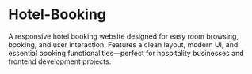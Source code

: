 # Hotel-Booking
A responsive hotel booking website designed for easy room browsing, booking, and user interaction. Features a clean layout, modern UI, and essential booking functionalities—perfect for hospitality businesses and frontend development projects.
